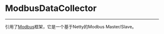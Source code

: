 # ModbusDataCollector
---
引用了[Modbus](https://github.com/digitalpetri/modbus)框架，它是一个基于Netty的Modbus Master/Slave。
